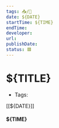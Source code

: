 ```yaml
---
tags: 📥️/️👾
date: ${DATE}
startTime: ${TIME}
endTime: 
developer:
url:
publishDate:
status: 🟥
---
```


# ${TITLE}
- Tags: 

[[${DATE}]] 
#### ${TIME}


